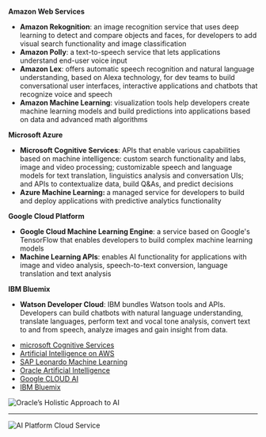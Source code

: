 
   <p><b>Amazon Web Services</b></p> 
   <ul class=" default-list"> 
    <li><b>Amazon Rekognition</b>: an image recognition service that uses deep learning to detect and compare objects and faces, for developers to add visual search functionality and image classification</li> 
    <li><b>Amazon Polly</b>: a text-to-speech service that lets applications understand end-user voice input</li> 
    <li><b>Amazon Lex</b>: offers automatic speech recognition and natural language understanding, based on Alexa technology, for dev teams to build conversational user interfaces, interactive applications and chatbots that recognize voice and speech</li> 
    <li><b>Amazon Machine Learning</b>: visualization tools help developers create machine learning models and build predictions into applications based on data and advanced math algorithms</li> 
   </ul> 
   <p><b>Microsoft Azure</b></p> 
   <ul class=" default-list"> 
    <li><b>Microsoft Cognitive Services</b>: APIs that enable various capabilities based on machine intelligence: custom search functionality and labs, image and video processing; customizable speech and language models for text translation, linguistics analysis and conversation UIs; and APIs to contextualize data, build Q&amp;As, and predict decisions</li> 
    <li><b>Azure Machine Learning: </b>a managed service for developers to build and deploy applications with predictive analytics functionality</li> 
   </ul> 
   <p><b>Google Cloud Platform</b></p> 
   <ul class=" default-list"> 
    <li><b>Google Cloud Machine Learning Engine</b>: a service based on Google's TensorFlow that enables developers to build complex machine learning models</li> 
    <li><b>Machine Learning APIs</b>: enables AI functionality for applications with image and video analysis, speech-to-text conversion, language translation and text analysis</li> 
   </ul> 
   <p><b>IBM Bluemix</b></p> 
   <ul class=" default-list"> 
    <li><b>Watson Developer Cloud</b>: IBM bundles Watson tools and APIs. Developers can build chatbots with natural language understanding, translate languages, perform text and vocal tone analysis, convert text to and from speech, analyze images and gain insight from data.</li> 
   </ul>
   
   * [microsoft Cognitive Services](https://azure.microsoft.com/en-in/services/cognitive-services/)
   * [Artificial Intelligence on AWS](https://aws.amazon.com/amazon-ai/?nc2=h_l3_ai)
   * [SAP Leonardo Machine Learning ](https://www.sap.com/india/products/leonardo/machine-learning.html)
   * [Oracle Artificial Intelligence](https://www.oracle.com/artificial-intelligence/index.html)
   * [Google CLOUD AI](https://cloud.google.com/products/machine-learning/)
   * [IBM Bluemix ](https://www.ibm.com/cloud/ai)
   
   ![Oracle’s Holistic Approach to AI](https://www.oracle.com/assets/o-holistic-ai-chart-400x459-3933953.png)
   
   <hr>
   
   ![AI Platform Cloud Service](https://www.oracle.com/assets/c81-ai-platform-cloud-srv-960x480-3942057.png)
   
   
   
   
   

